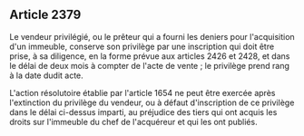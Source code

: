 Article 2379
----
Le vendeur privilégié, ou le prêteur qui a fourni les deniers pour l'acquisition
d'un immeuble, conserve son privilège par une inscription qui doit être prise, à
sa diligence, en la forme prévue aux articles 2426 et 2428, et dans le délai de
deux mois à compter de l'acte de vente ; le privilège prend rang à la date dudit
acte.

L'action résolutoire établie par l'article 1654 ne peut être exercée après
l'extinction du privilège du vendeur, ou à défaut d'inscription de ce privilège
dans le délai ci-dessus imparti, au préjudice des tiers qui ont acquis les
droits sur l'immeuble du chef de l'acquéreur et qui les ont publiés.
